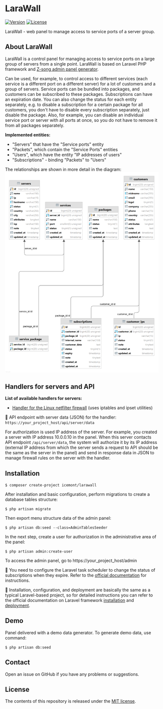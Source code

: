 # LaraWall

[![Version](https://poser.pugx.org/icemont/larawall/version)](//packagist.org/packages/icemont/larawall)
[![License](https://poser.pugx.org/icemont/larawall/license)](//packagist.org/packages/icemont/larawall)

LaraWall - web panel to manage access to service ports of a server group.

## About LaraWall
LaraWall is a control panel for managing access to service ports on a large group of servers from a single point. LaraWall is based on Laravel PHP framework and [Z-song admin panel generator](https://github.com/z-song/laravel-admin).

Can be used, for example, to control access to different services (each service is a different port on a different server) for a lot of customers and a group of servers. Service ports can be bundled into packages, and customers can be subscribed to these packages. Subscriptions can have an expiration date.
You can also change the status for each entity separately, e.g. to disable a subscription for a certain package for all customers, you don't have to disable every subscription separately, just disable the package. Also, for example, you can disable an individual service port or server with all ports at once, so you do not have to remove it from all packages separately.

**Implemented entities:**
- "Servers" that have the "Service ports" entity
- "Packets", which contain the "Service Ports" entities
- "Users", which have the entity "IP addresses of users"
- "Subscriptions" - binding "Packets" to "Users"

The relationships are shown in more detail in the diagram:
![](https://raw.githubusercontent.com/Icemont/larawall-docs/main/assets/images/db-diagram.png "Diagram")

## Handlers for servers and API
**List of available handlers for servers:**
- [Handler for the Linux netfilter firewall](https://github.com/Icemont/LaraWall-Iptables-Handler) (uses iptables and ipset utilities)

📌 API endpoint with server data (JSON) for the handler: 
`https://your_project_host/api/server/data`

For authorization is used IP address of the server. For example, you created a server with IP address 10.0.0.10 in the panel. When this server contacts API endpoint `/api/server/data`, the system will authorize it by its IP address (external IP address from which the server sends a request to API should be the same as the server in the panel) and send in response data in JSON to manage firewall rules on the server with the handler.

## Installation

	$ composer create-project icemont/larawall

After installation and basic configuration, perform migrations to create a database tables structure:

	$ php artisan migrate


Then export menu structure data of the admin panel:

    $ php artisan db:seed --class=AdminTablesSeeder

In the next step, create a user for authorization in the administrative area of the panel:

    $ php artisan admin:create-user

To access the admin panel, go to https://your_project_host/admin

📌 You need to configure the Laravel task scheduler to change the status of subscriptions when they expire. Refer to the [official documentation](https://laravel.com/docs/8.x/scheduling#running-the-scheduler) for instructions.

📌 Installation, configuration, and deployment are basically the same as a typical Laravel-based project, so for detailed instructions you can refer to the official documentation on Laravel framework [installation](https://laravel.com/docs/8.x/installation) and [deployment](https://laravel.com/docs/8.x/deployment).

## Demo
Panel delivered with a demo data generator. To generate demo data, use command:

    $ php artisan db:seed

## Contact

Open an issue on GitHub if you have any problems or suggestions.

## License

The contents of this repository is released under the [MIT license](https://opensource.org/licenses/MIT).

